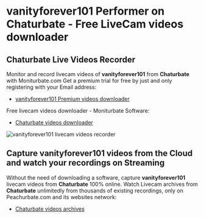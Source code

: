 # vanityforever101 Performer on Chaturbate - Free LiveCam videos downloader

## Chaturbate Live Videos Recorder

Monitor and record livecam videos of **vanityforever101** from **Chaturbate** with Moniturbate.com
Get a premium trial for free by just and only registering with your Email address:
* [vanityforever101 Premium videos downloader](https://moniturbate.com/request-demo-licence-key.html)

Free livecam videos downloader - Moniturbate Software:
* [Chaturbate videos downloader](https://moniturbate.com/moniturbate-download-software.html)

![vanityforever101 livecam videos recorder](https://peachurnet.com/templates/moniturbate-software.png)


## Capture vanityforever101 videos from the Cloud and watch your recordings on Streaming

Without the need of downloading a software, capture **vanityforever101** livecam videos from **Chaturbate** 100% online.
Watch Livecam archives from **Chaturbate** unlimitedly from thousands of existing recordings, only on Peachurbate.com and its websites network:
* [Chaturbate videos archives](https://peachurnet.com/)